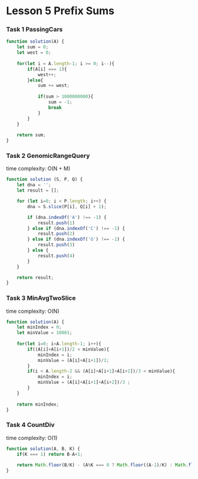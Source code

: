 # Lesson 5 Prefix Sums

### Task 1 PassingCars

```javascript
function solution(A) {
    let sum = 0;
    let west = 0;
    
    for(let i = A.length-1; i >= 0; i--){
        if(A[i] === 1){
            west++;
        }else{
            sum += west;
            
            if(sum > 1000000000){
                sum = -1;
                break
            }
        }
    }
    
    return sum;
}
```
### Task 2 GenomicRangeQuery

time complexity: O(N + M)

```javascript
function solution (S, P, Q) {
	let dna = '';
	let result = [];

	for (let i=0; i < P.length; i++) {
		dna = S.slice(P[i], Q[i] + 1);

		if (dna.indexOf('A') !== -1) {
			result.push(1)
		} else if (dna.indexOf('C') !== -1) {
			result.push(2)
		} else if (dna.indexOf('G') !== -1) {
			result.push(3)
		} else {
			result.push(4)
		}
	}

	return result;
}
```
### Task 3 MinAvgTwoSlice

time complexity: O(N)

```javascript
function solution(A) {
    let minIndex = 0;
    let minValue = 10001;
    
    for(let i=0; i<A.length-1; i++){
        if((A[i]+A[i+1])/2 < minValue){
            minIndex = i;
            minValue = (A[i]+A[i+1])/2;
        }
        if(i < A.length-2 && (A[i]+A[i+1]+A[i+2])/3 < minValue){
            minIndex = i;
            minValue = (A[i]+A[i+1]+A[i+2])/3 ;
        }
    }
    
    return minIndex;
}
```

### Task 4 CountDiv

time complexity: O(1)

```javascript
function solution(A, B, K) {
    if(K === 1) return B-A+1;
    
    return Math.floor(B/K) - (A%K === 0 ? Math.floor((A-1)/K) : Math.floor(A/K));
}
```